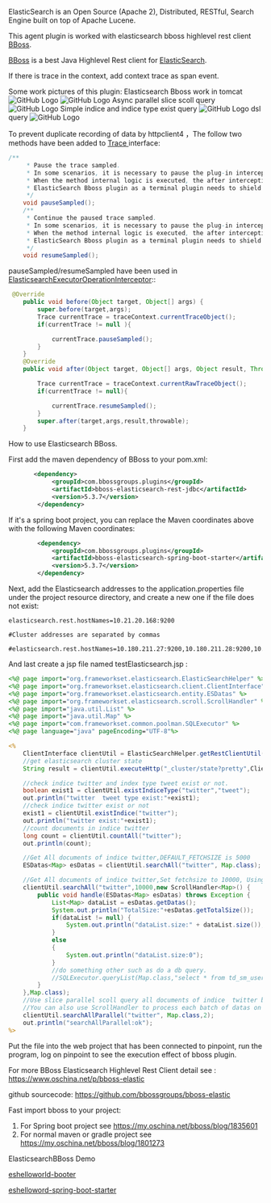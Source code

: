 ElasticSearch is an Open Source (Apache 2), Distributed, RESTful, Search Engine built on top of Apache Lucene.

This agent plugin is worked with elasticsearch bboss highlevel rest client [BBoss][bs].

[BBoss][bs] is a best Java Highlevel Rest client for [ElasticSearch][es].


If there is trace in the context, add context trace as span event.

Some work pictures of this plugin:
Elasticsearch Bboss work in tomcat
![GitHub Logo](https://oscimg.oschina.net/oscnet/a6aa8b7e84db0437dd6cbff88bdf1160fab.jpg)
![GitHub Logo](https://oscimg.oschina.net/oscnet/9665c0376579bbf1ca6093c1a0cf11c6c45.jpg)
Async parallel slice scoll query
![GitHub Logo](https://oscimg.oschina.net/oscnet/2ad63bcb0ad2de30a2cc13aa5f8a8ea86b4.jpg)
Simple indice and indice type exist query
![GitHub Logo](https://oscimg.oschina.net/oscnet/4c2e63e159786c28909ca2a003c8ee28432.jpg)
dsl query
![GitHub Logo](https://oscimg.oschina.net/oscnet/90fe224aee8b52c50b22fdfe0860658324d.jpg)

To prevent duplicate recording of data by httpclient4 ，The follow two methods have been added to [Trace ](https://github.com/yin-bp/pinpoint/blob/master/bootstrap-core/src/main/java/com/navercorp/pinpoint/bootstrap/context/Trace.java) interface:
```java
/**
     * Pause the trace sampled.
     * In some scenarios, it is necessary to pause the plug-in interception work related to the method internal logic.
     * When the method internal logic is executed, the after interception work of this method is continued. For example,
     * ElasticSearch Bboss plugin as a terminal plugin needs to shield the underlying HTTP protocol plugin
     */
    void pauseSampled();
    /**
     * Continue the paused trace sampled.
     * In some scenarios, it is necessary to pause the plug-in interception work related to the method internal logic.
     * When the method internal logic is executed, the after interception work of this method is continued. For example,
     * ElasticSearch Bboss plugin as a terminal plugin needs to shield the underlying HTTP protocol plugin
     */
    void resumeSampled();
```

pauseSampled/resumeSampled have been used in [ElasticsearchExecutorOperationInterceptor](https://github.com/yin-bp/pinpoint/blob/master/plugins/elasticsearch-bboss/src/main/java/com/navercorp/pinpoint/plugin/elasticsearchbboss/interceptor/ElasticsearchExecutorOperationInterceptor.java)::

```java
 @Override
    public void before(Object target, Object[] args) {
        super.before(target,args);
        Trace currentTrace = traceContext.currentTraceObject();
        if(currentTrace != null ){

            currentTrace.pauseSampled();
        }
    }
    @Override
    public void after(Object target, Object[] args, Object result, Throwable throwable)     {

        Trace currentTrace = traceContext.currentRawTraceObject();
        if(currentTrace != null){

            currentTrace.resumeSampled();
        }
        super.after(target,args,result,throwable);
    }
```

How to use Elasticsearch BBoss.

First add the maven dependency of BBoss to your pom.xml:

```xml
       <dependency>
            <groupId>com.bbossgroups.plugins</groupId>
            <artifactId>bboss-elasticsearch-rest-jdbc</artifactId>
            <version>5.3.7</version>
        </dependency>
```

If it's a spring boot project, you can replace the Maven coordinates above with the following Maven coordinates:

```xml
        <dependency>
            <groupId>com.bbossgroups.plugins</groupId>
            <artifactId>bboss-elasticsearch-spring-boot-starter</artifactId>
            <version>5.3.7</version>
        </dependency>
```



Next, add the Elasticsearch addresses to the application.properties file under the project resource directory, and create a new one if the file does not exist:

```properties
elasticsearch.rest.hostNames=10.21.20.168:9200

#Cluster addresses are separated by commas

#elasticsearch.rest.hostNames=10.180.211.27:9200,10.180.211.28:9200,10.180.211.29:9200
```



And last  create a jsp file named testElasticsearch.jsp :

```jsp
<%@ page import="org.frameworkset.elasticsearch.ElasticSearchHelper" %>
<%@ page import="org.frameworkset.elasticsearch.client.ClientInterface" %>
<%@ page import="org.frameworkset.elasticsearch.entity.ESDatas" %>
<%@ page import="org.frameworkset.elasticsearch.scroll.ScrollHandler" %>
<%@ page import="java.util.List" %>
<%@ page import="java.util.Map" %>
<%@ page import="com.frameworkset.common.poolman.SQLExecutor" %>
<%@ page language="java" pageEncoding="UTF-8"%>

<%
	ClientInterface clientUtil = ElasticSearchHelper.getRestClientUtil();
	//get elasticsearch cluster state
	String result = clientUtil.executeHttp("_cluster/state?pretty",ClientInterface.HTTP_GET);

	//check indice twitter and index type tweet exist or not.
	boolean exist1 = clientUtil.existIndiceType("twitter","tweet");
	out.println("twitter  tweet type exist:"+exist1);
	//check indice twitter exist or not
	exist1 = clientUtil.existIndice("twitter");
	out.println("twitter exist:"+exist1);
	//count documents in indice twitter
	long count = clientUtil.countAll("twitter");
	out.println(count);

	//Get All documents of indice twitter,DEFAULT_FETCHSIZE is 5000
	ESDatas<Map> esDatas = clientUtil.searchAll("twitter", Map.class);

	//Get All documents of indice twitter,Set fetchsize to 10000, Using ScrollHandler to process each batch of datas.
	clientUtil.searchAll("twitter",10000,new ScrollHandler<Map>() {
		public void handle(ESDatas<Map> esDatas) throws Exception {
			List<Map> dataList = esDatas.getDatas();
			System.out.println("TotalSize:"+esDatas.getTotalSize());
			if(dataList != null) {
				System.out.println("dataList.size:" + dataList.size());
			}
			else
			{
				System.out.println("dataList.size:0");
			}
			//do something other such as do a db query.
			//SQLExecutor.queryList(Map.class,"select * from td_sm_user");
		}
	},Map.class);
    //Use slice parallel scoll query all documents of indice  twitter by 2 thread tasks. DEFAULT_FETCHSIZE is 5000
	//You can also use ScrollHandler to process each batch of datas on your own.
	clientUtil.searchAllParallel("twitter", Map.class,2);
	out.println("searchAllParallel:ok");
%>

```

Put the file into the web project that has been connected to pinpoint, run the program, log on pinpoint to see the execution effect of bboss plugin.

For more BBoss Elasticsearch Highlevel Rest Client detail see :
 https://www.oschina.net/p/bboss-elastic

github sourcecode:
https://github.com/bbossgroups/bboss-elastic 

Fast import bboss to your project:
1. For Spring boot project see
https://my.oschina.net/bboss/blog/1835601
2. For normal maven or gradle project see
https://my.oschina.net/bboss/blog/1801273 

ElasticsearchBBoss Demo

[eshelloworld-booter][booter]

[eshelloword-spring-boot-starter][springbooter]

[booter]: https://github.com/bbossgroups/eshelloword-booter
[springbooter]: https://github.com/bbossgroups/eshelloword-spring-boot-starter

[bs]: https://github.com/bbossgroups/bboss-elastic
[es]: http://www.elasticsearch.org
[DocumentCRUDTest]: https://github.com/bbossgroups/eshelloword-booter/blob/master/src/test/java/org/bboss/elasticsearchtest/crud/DocumentCRUDTest.java


